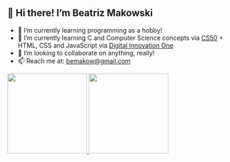 ## :wave: Hi there! I’m Beatriz Makowski
- :eyes: I’m currently learning programming as a hobby!
- :seedling: I’m currently learning C and Computer Science concepts via [CS50](https://online-learning.harvard.edu/course/cs50-introduction-computer-science?delta=0) + HTML, CSS and JavaScript via [Digital Innovation One](https://digitalinnovation.one/) 
- 💞️ I’m looking to collaborate on anything, really! 
- 📫 Reach me at: bemakow@gmail.com

<div>
  <a href="https://github.com/anuraghazra/github-readme-stats">
  <img height="180em" src="https://github-readme-stats.vercel.app/api?username=beatrizmakowski&show_icons=true&theme=dracula&include_all_commits=true&count_private=true"/>
  <img height="180em" src="https://github-readme-stats.vercel.app/api/top-langs/?username=beatrizmakowski&layout=compact&langs_count=7&theme=dracula"/>
</div>
